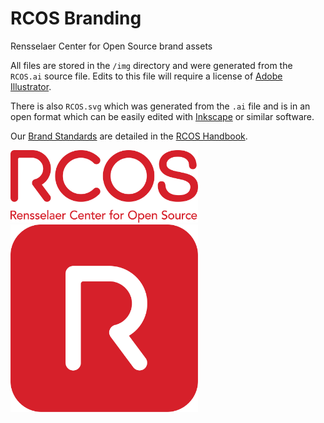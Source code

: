 # RCOS Branding
Rensselaer Center for Open Source brand assets

All files are stored in the `/img` directory and were generated from the `RCOS.ai` source file. Edits to this file will require a license of [Adobe Illustrator](https://www.adobe.com/products/illustrator.html).

There is also `RCOS.svg` which was generated from the `.ai` file and is in an open format which can be easily edited with [Inkscape](https://inkscape.org/) or similar software.

Our [Brand Standards](https://handbook.rcos.io/#/resources/brand_standards) are detailed in the [RCOS Handbook](https://handbook.rcos.io/#/).

<img src="./img/lockup-red.png" alt="RCOS Lockup" width="300px" />
<img src="./img/logo-square-red.png" alt="RCOS Logo" width="300px" />
